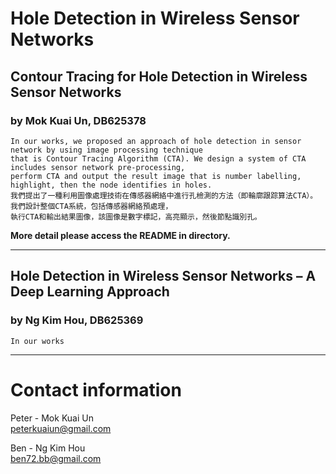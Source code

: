 # Hole Detection in Wireless Sensor Networks
## Contour Tracing for Hole Detection in Wireless Sensor Networks   
### by Mok Kuai Un, DB625378

    In our works, we proposed an approach of hole detection in sensor network by using image processing technique  
    that is Contour Tracing Algorithm (CTA). We design a system of CTA includes sensor network pre-processing,  
    perform CTA and output the result image that is number labelling, highlight, then the node identifies in holes.  
    我們提出了一種利用圖像處理技術在傳感器網絡中進行孔檢測的方法（即輪廓跟踪算法CTA）。 我們設計整個CTA系統，包括傳感器網絡預處理，  
    執行CTA和輸出結果圖像，該圖像是數字標記，高亮顯示，然後節點識別孔。

**More detail please access the README in directory.**

---

## Hole Detection in Wireless Sensor Networks – A Deep Learning Approach  
### by Ng Kim Hou, DB625369
    In our works

---
# Contact information
Peter - Mok Kuai Un  
peterkuaiun@gmail.com  

Ben - Ng Kim Hou  
ben72.bb@gmail.com